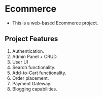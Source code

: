 # Ecommerce
- This is a web-based Ecommerce project.

## Project Features
1. Authentication.
2. Admin Panel + CRUD.
3. User UI
4. Search functionality.
5. Add-to-Cart functionality.
6. Order placement.
7. Payment Gateway.
8. Blogging capabilities.